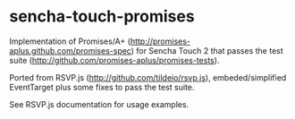 sencha-touch-promises
=====================

Implementation of Promises/A+ (http://promises-aplus.github.com/promises-spec) for Sencha Touch 2 that passes the test suite (http://github.com/promises-aplus/promises-tests).

Ported from RSVP.js (http://github.com/tildeio/rsvp.js), embeded/simplified EventTarget plus some fixes to pass the test suite.
  
See RSVP.js documentation for usage examples.